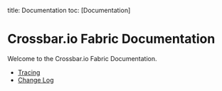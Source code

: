 title: Documentation
toc: [Documentation]

# Crossbar.io Fabric Documentation

Welcome to the Crossbar.io Fabric Documentation.

* [Tracing](Tracing)
* [Change Log](ChangeLog)
